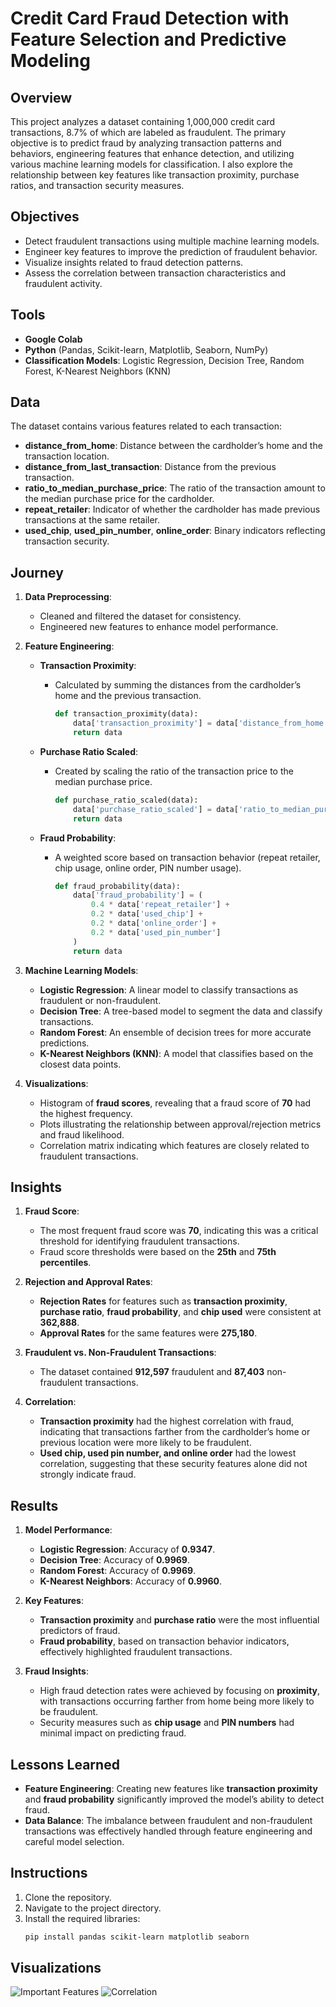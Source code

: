 # Credit Card Fraud Detection with Feature Selection and Predictive Modeling

## Overview

This project analyzes a dataset containing 1,000,000 credit card transactions, 8.7% of which are labeled as fraudulent. The primary objective is to predict fraud by analyzing transaction patterns and behaviors, engineering features that enhance detection, and utilizing various machine learning models for classification. I also explore the relationship between key features like transaction proximity, purchase ratios, and transaction security measures.

## Objectives

- Detect fraudulent transactions using multiple machine learning models.
- Engineer key features to improve the prediction of fraudulent behavior.
- Visualize insights related to fraud detection patterns.
- Assess the correlation between transaction characteristics and fraudulent activity.

## Tools

- **Google Colab**
- **Python** (Pandas, Scikit-learn, Matplotlib, Seaborn, NumPy)
- **Classification Models**: Logistic Regression, Decision Tree, Random Forest, K-Nearest Neighbors (KNN)

## Data

The dataset contains various features related to each transaction:
- **distance_from_home**: Distance between the cardholder’s home and the transaction location.
- **distance_from_last_transaction**: Distance from the previous transaction.
- **ratio_to_median_purchase_price**: The ratio of the transaction amount to the median purchase price for the cardholder.
- **repeat_retailer**: Indicator of whether the cardholder has made previous transactions at the same retailer.
- **used_chip**, **used_pin_number**, **online_order**: Binary indicators reflecting transaction security.

## Journey

1. **Data Preprocessing**:
   - Cleaned and filtered the dataset for consistency.
   - Engineered new features to enhance model performance.

2. **Feature Engineering**:
   - **Transaction Proximity**:
     - Calculated by summing the distances from the cardholder’s home and the previous transaction.
       ```python
       def transaction_proximity(data):
           data['transaction_proximity'] = data['distance_from_home'] + data['distance_from_last_transaction']
           return data
       ```

   - **Purchase Ratio Scaled**:
     - Created by scaling the ratio of the transaction price to the median purchase price.
       ```python
       def purchase_ratio_scaled(data):
           data['purchase_ratio_scaled'] = data['ratio_to_median_purchase_price'] / data['ratio_to_median_purchase_price'].median()
           return data
       ```

   - **Fraud Probability**:
     - A weighted score based on transaction behavior (repeat retailer, chip usage, online order, PIN number usage).
       ```python
       def fraud_probability(data):
           data['fraud_probability'] = (
               0.4 * data['repeat_retailer'] +
               0.2 * data['used_chip'] +
               0.2 * data['online_order'] +
               0.2 * data['used_pin_number']
           )
           return data
       ```

3. **Machine Learning Models**:
   - **Logistic Regression**: A linear model to classify transactions as fraudulent or non-fraudulent.
   - **Decision Tree**: A tree-based model to segment the data and classify transactions.
   - **Random Forest**: An ensemble of decision trees for more accurate predictions.
   - **K-Nearest Neighbors (KNN)**: A model that classifies based on the closest data points.

4. **Visualizations**:
   - Histogram of **fraud scores**, revealing that a fraud score of **70** had the highest frequency.
   - Plots illustrating the relationship between approval/rejection metrics and fraud likelihood.
   - Correlation matrix indicating which features are closely related to fraudulent transactions. 

## Insights

1. **Fraud Score**:
   - The most frequent fraud score was **70**, indicating this was a critical threshold for identifying fraudulent transactions.
   - Fraud score thresholds were based on the **25th** and **75th percentiles**.

2. **Rejection and Approval Rates**:
   - **Rejection Rates** for features such as **transaction proximity**, **purchase ratio**, **fraud probability**, and **chip used** were consistent at **362,888**.
   - **Approval Rates** for the same features were **275,180**.

3. **Fraudulent vs. Non-Fraudulent Transactions**:
   - The dataset contained **912,597** fraudulent and **87,403** non-fraudulent transactions.

4. **Correlation**:
   - **Transaction proximity** had the highest correlation with fraud, indicating that transactions farther from the cardholder’s home or previous location were more likely to be fraudulent.
   - **Used chip, used pin number, and online order** had the lowest correlation, suggesting that these security features alone did not strongly indicate fraud.

## Results

1. **Model Performance**:
   - **Logistic Regression**: Accuracy of **0.9347**.
   - **Decision Tree**: Accuracy of **0.9969**.
   - **Random Forest**: Accuracy of **0.9969**.
   - **K-Nearest Neighbors**: Accuracy of **0.9960**.

2. **Key Features**:
   - **Transaction proximity** and **purchase ratio** were the most influential predictors of fraud.
   - **Fraud probability**, based on transaction behavior indicators, effectively highlighted fraudulent transactions.

3. **Fraud Insights**:
   - High fraud detection rates were achieved by focusing on **proximity**, with transactions occurring farther from home being more likely to be fraudulent.
   - Security measures such as **chip usage** and **PIN numbers** had minimal impact on predicting fraud.

## Lessons Learned

- **Feature Engineering**: Creating new features like **transaction proximity** and **fraud probability** significantly improved the model’s ability to detect fraud.
- **Data Balance**: The imbalance between fraudulent and non-fraudulent transactions was effectively handled through feature engineering and careful model selection.

## Instructions

1. Clone the repository.
2. Navigate to the project directory.
3. Install the required libraries:
   ```bash
   pip install pandas scikit-learn matplotlib seaborn

## Visualizations
![Important Features](./visualizations/Important_Features.png)
![Correlation](./visualizations/correlation_fa.png)
